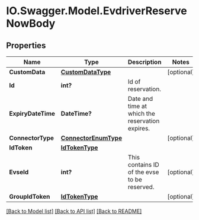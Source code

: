 # IO.Swagger.Model.EvdriverReserveNowBody
## Properties

Name | Type | Description | Notes
------------ | ------------- | ------------- | -------------
**CustomData** | [**CustomDataType**](CustomDataType.md) |  | [optional] 
**Id** | **int?** | Id of reservation.   | 
**ExpiryDateTime** | **DateTime?** | Date and time at which the reservation expires.   | 
**ConnectorType** | [**ConnectorEnumType**](ConnectorEnumType.md) |  | [optional] 
**IdToken** | [**IdTokenType**](IdTokenType.md) |  | 
**EvseId** | **int?** | This contains ID of the evse to be reserved.   | [optional] 
**GroupIdToken** | [**IdTokenType**](IdTokenType.md) |  | [optional] 

[[Back to Model list]](../README.md#documentation-for-models) [[Back to API list]](../README.md#documentation-for-api-endpoints) [[Back to README]](../README.md)

